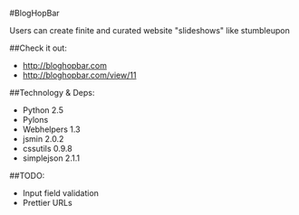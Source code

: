 #BlogHopBar

Users can create finite and curated website "slideshows" like stumbleupon


##Check it out:
-	http://bloghopbar.com
-	http://bloghopbar.com/view/11


##Technology & Deps:
-	Python 2.5
-	Pylons
-	Webhelpers 1.3
-	jsmin 2.0.2
-	cssutils 0.9.8
-	simplejson 2.1.1


##TODO:
-   Input field validation
-	Prettier URLs